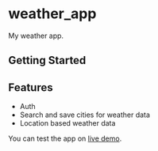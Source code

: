 # weather_app

My weather app.

## Getting Started

## Features
 - Auth
 - Search and save cities for weather data
 - Location based weather data


 You can test the app on [live demo](https://weatherapp-c1b34.web.app/).